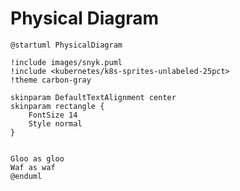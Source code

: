 # Physical Diagram


```plantuml format="png"
@startuml PhysicalDiagram

!include images/snyk.puml
!include <kubernetes/k8s-sprites-unlabeled-25pct>
!theme carbon-gray

skinparam DefaultTextAlignment center
skinparam rectangle {
    FontSize 14
    Style normal
}


Gloo as gloo
Waf as waf
@enduml
```
